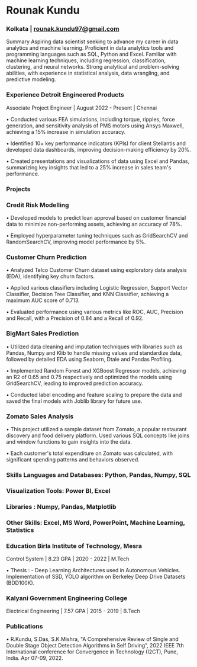 

# Rounak Kundu
###  Kolkata  | rounak.kundu97@gmail.com 

Summary Aspiring data scientist seeking to advance my career in data analytics and machine
learning. Proficient in data analytics tools and programming languages such as SQL, Python
and Excel. Familiar with machine learning techniques, including regression, classification,
clustering, and neural networks. Strong analytical and problem-solving abilities, with
experience in statistical analysis, data wrangling, and predictive modeling.

### Experience Detroit Engineered Products

Associate Project Engineer | August 2022 - Present | Chennai

• Conducted various FEA simulations, including torque, ripples, force generation, and
sensitivity analysis of PMS motors using Ansys Maxwell, achieving a 15% increase in
simulation accuracy.

• Identified 10+ key performance indicators (KPIs) for client Stellantis and developed
data dashboards, improving decision-making efficiency by 20%.

• Created presentations and visualizations of data using Excel and Pandas, summarizing
key insights that led to a 25% increase in sales team's performance.

### Projects 

### Credit Risk Modelling

• Developed models to predict loan approval based on customer financial data to
minimize non-performing assets, achieving an accuracy of 78%.

• Employed hyperparameter tuning techniques such as GridSearchCV and
RandomSearchCV, improving model performance by 5%.

### Customer Churn Prediction

• Analyzed Telco Customer Churn dataset using exploratory data analysis (EDA),
identifying key churn factors.

• Applied various classifiers including Logistic Regression, Support Vector Classifier,
Decision Tree Classifier, and KNN Classifier, achieving a maximum AUC score of 0.713.

• Evaluated performance using various metrics like ROC, AUC, Precision and Recall, with
a Precision of 0.84 and a Recall of 0.92.

### BigMart Sales Prediction

• Utilized data cleaning and imputation techniques with libraries such as Pandas,
Numpy and Klib to handle missing values and standardize data, followed by detailed
EDA using Seaborn, Dtale and Pandas Profiling.

• Implemented Random Forest and XGBoost Regressor models, achieving an R2 of 0.65
and 0.75 respectively and optimized the models using GridSearchCV, leading to
improved prediction accuracy.

• Conducted label encoding and feature scaling to prepare the data and saved the final
models with Joblib library for future use.

### Zomato Sales Analysis

• This project utilized a sample dataset from Zomato, a popular restaurant discovery
and food delivery platform. Used various SQL concepts like joins and window functions
to gain insights into the data.

• Each customer's total expenditure on Zomato was calculated, with significant
spending patterns and behaviors observed.

### Skills Languages and Databases: Python, Pandas, Numpy, SQL

### Visualization Tools: Power BI, Excel

### Libraries : Numpy, Pandas, Matplotlib

### Other Skills: Excel, MS Word, PowerPoint, Machine Learning, Statistics

### Education Birla Institute of Technology, Mesra

Control System | 8.23 GPA | 2020 - 2022 | M.Tech

• Thesis : - Deep Learning Architectures used in Autonomous Vehicles. Implementation of SSD, YOLO algorithm on Berkeley Deep Drive Datasets (BDD100K).

### Kalyani Government Engineering College

Electrical Engineering | 7.57 GPA | 2015 - 2019 | B.Tech

### Publications

 • R.Kundu, S.Das, S.K.Mishra, "A Comprehensive Review of Single and Double Stage Object Detection Algorithms in Self Driving”, 2022 IEEE 7th International conference for Convergence in Technology (I2CT), Pune, India. Apr 07-09, 2022.

